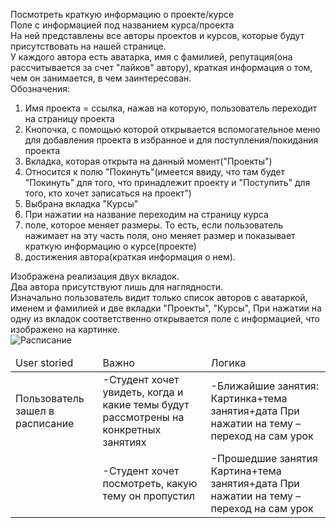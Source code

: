 
<table>
  <thead>
    <td>User storied</td>
    <td>Важно</td>
    <td>Логика</td>
  </thead>
 <tbody>
    <tr>
      <td>
      Пользователь зашел в расписание
      </td>
      <td>
      -Студент хочет увидеть, когда и какие темы будут рассмотрены на конкретных занятиях
      </td>
      <td>
      -Ближайшие занятия:
        Картинка+тема занятия+дата
          При нажатии на тему – переход на сам урок
      </td>
     </tr>
     <tr>
        <td>
        </td>
        <td>
        -Студент хочет посмотреть, какую тему он пропустил
        </td>
        <td>
        -Прошедшие занятия Картина+тема занятия+дата
          При нажатии на тему – переход на сам урок
        </td>
       </tr>
     </tbody>

Посмотреть краткую информацию о проекте/курсе   
Поле с информацией под названием курса/проекта    
На ней представлены все авторы проектов и курсов, которые будут присутствовать на нашей странице.   
У каждого автора есть аватарка, имя с фамилией, репутация(она рассчитывается за счет "лайков" автору), краткая информация о том, чем он занимается, в чем заинтересован.      
Обозначения:    

1.   Имя проекта = ссылка, нажав на которую, пользователь переходит на страницу проекта    
2.   Кнопочка, с помощью которой открывается вспомогательное меню для добавления проекта в избранное и для поступления/покидания проекта   
3.   Вкладка, которая открыта на данный момент("Проекты")    
4.   Относится к полю "Покинуть"(имеется ввиду, что там будет "Покинуть" для того, что принадлежит проекту и "Поступить" для того, кто хочет записаться на проект")    
5.  Выбрана вкладка "Курсы"   
6.  При нажатии на название переходим на страницу курса    
7.  поле, которое меняет размеры. То есть, если пользователь нажимает на эту часть поля, оно меняет размер и показывает краткую информацию о курсе(проекте)    
8.  достижения автора(краткая информация о нем).  

Изображена реализация двух вкладок.   
Два автора присутствуют лишь для наглядности.   
Изначально пользователь видит только список авторов с аватаркой, именем и фамилией и две вкладки "Проекты", "Курсы", При нажатии на одну из вкладок соответственно открывается поле с информацией, что изображено на картинке.    
![Расписание](https://github.com/lanit-tercom-school/studit/blob/master/docs/timetable/timetable.jpg "Расписание") 
